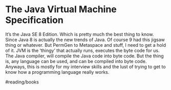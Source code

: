# The Java Virtual Machine Specification
It’s the Java SE 8 Edition. Which is pretty much the best thing to know. Since Java 8 is actually the new trends of Java. Of course 9 had this jigsaw thing or whatever. But PermGen to Metaspace and stuff, I need to get a hold of it. JVM is the ‘thingy’ that actually runs, executes the byte code for us. The Java compiler, will compile the Java code into byte code. But the thing is, any language can be used, and can be compiled into byte code. Anyways, this is mostly for my interview skills and the lust of trying to get to know how a programming language really works. 

#reading/books